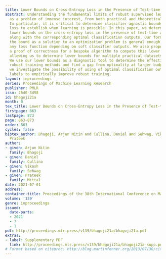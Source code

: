 ```yaml
---
title: Lower Bounds on Cross-Entropy Loss in the Presence of Test-time Adversaries
abstract: Understanding the fundamental limits of robust supervised learning has emerged
  as a problem of immense interest, from both practical and theoretical standpoints.
  In particular, it is critical to determine classifier-agnostic bounds on the training
  loss to establish when learning is possible. In this paper, we determine optimal
  lower bounds on the cross-entropy loss in the presence of test-time adversaries,
  along with the corresponding optimal classification outputs. Our formulation of
  the bound as a solution to an optimization problem is general enough to encompass
  any loss function depending on soft classifier outputs. We also propose and provide
  a proof of correctness for a bespoke algorithm to compute this lower bound efficiently,
  allowing us to determine lower bounds for multiple practical datasets of interest.
  We use our lower bounds as a diagnostic tool to determine the effectiveness of current
  robust training methods and find a gap from optimality at larger budgets. Finally,
  we investigate the possibility of using of optimal classification outputs as soft
  labels to empirically improve robust training.
layout: inproceedings
series: Proceedings of Machine Learning Research
publisher: PMLR
issn: 2640-3498
id: bhagoji21a
month: 0
tex_title: Lower Bounds on Cross-Entropy Loss in the Presence of Test-time Adversaries
firstpage: 863
lastpage: 873
page: 863-873
order: 863
cycles: false
bibtex_author: Bhagoji, Arjun Nitin and Cullina, Daniel and Sehwag, Vikash and Mittal,
  Prateek
author:
- given: Arjun Nitin
  family: Bhagoji
- given: Daniel
  family: Cullina
- given: Vikash
  family: Sehwag
- given: Prateek
  family: Mittal
date: 2021-07-01
address:
container-title: Proceedings of the 38th International Conference on Machine Learning
volume: '139'
genre: inproceedings
issued:
  date-parts:
  - 2021
  - 7
  - 1
pdf: http://proceedings.mlr.press/v139/bhagoji21a/bhagoji21a.pdf
extras:
- label: Supplementary PDF
  link: http://proceedings.mlr.press/v139/bhagoji21a/bhagoji21a-supp.pdf
# Format based on citeproc: http://blog.martinfenner.org/2013/07/30/citeproc-yaml-for-bibliographies/
---
```

